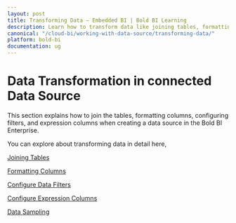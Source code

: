 ```yaml
---
layout: post
title: Transforming Data – Embedded BI | Bold BI Learning
description: Learn how to transform data like joining tables, formatting columns, configure data filters and expression columns in Bold BI deployed in your server.
canonical: "/cloud-bi/working-with-data-source/transforming-data/"
platform: bold-bi
documentation: ug
---
```


# Data Transformation in connected Data Source

This section explains how to join the tables, formatting columns, configuring filters, and expression columns when creating a data source in the Bold BI Enterprise.

You can explore about transforming data in detail here,

[Joining Tables](/embedded-bi/working-with-data-source/transforming-data/joining-table/)

[Formatting Columns](/embedded-bi/working-with-data-source/transforming-data/formatting-column/)

[Configure Data Filters](/embedded-bi/working-with-data-source/transforming-data/configuring-data-filters/)

[Configure Expression Columns](/embedded-bi/working-with-data-source/transforming-data/configuring-expression-columns/)

[Data Sampling](/embedded-bi/working-with-data-source/transforming-data/data-sampling/)
